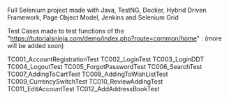 Full Selenium project made with Java, TestNG, Docker, Hybrid Driven Framework, Page Object Model, Jenkins and Selenium Grid

Test Cases made to test functions of the "https://tutorialsninja.com/demo/index.php?route=common/home" : 
(more will be added soon)

TC001_AccountRegistrationTest 
TC002_LoginTest
TC003_LoginDDT
TC004_LogoutTest
TC005_ForgotPasswordTest
TC006_SearchTest
TC007_AddingToCartTest
TC008_AddingToWishListTest
TC009_CurrencySwitchTest
TC010_ReviewAddingTest
TC011_EditAccountTest
TC012_AddAddressBookTest
